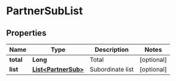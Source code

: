 

# PartnerSubList

## Properties

Name | Type | Description | Notes
------------ | ------------- | ------------- | -------------
**total** | **Long** | Total |  [optional]
**list** | [**List&lt;PartnerSub&gt;**](PartnerSub.md) | Subordinate list |  [optional]



